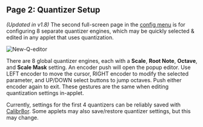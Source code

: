 ## Page 2: Quantizer Setup

_(Updated in v1.8)_
The second full-screen page in the [config menu](https://github.com/djphazer/O_C-Phazerville/wiki/Hemisphere-Config) is for configuring 8 separate quantizer engines, which may be quickly selected & edited in any applet that uses quantization.

![New-Q-editor](https://github.com/user-attachments/assets/793711ff-08f8-4910-a1ea-8b1369c244ab)

There are 8 global quantizer engines, each with a **Scale**, **Root Note**, **Octave**, and **Scale Mask** setting. An encoder push will open the popup editor. Use LEFT encoder to move the cursor, RIGHT encoder to modify the selected parameter, and UP/DOWN select buttons to jump octaves. Push either encoder again to exit. These gestures are the same when editing quantization settings in-applet.

Currently, settings for the first 4 quantizers can be reliably saved with [Calibr8or](Calibr8or). Some applets may also save/restore quantizer settings, but this may change.
